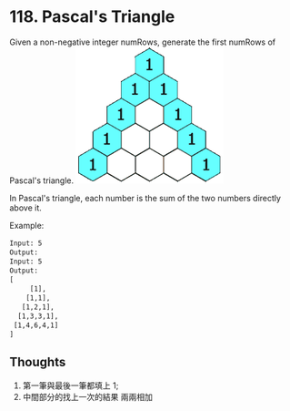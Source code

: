 # 118. Pascal's Triangle

Given a non-negative integer numRows, generate the first numRows of Pascal's triangle.
![img](./PascalTriangleAnimated2.gif)

In Pascal's triangle, each number is the sum of the two numbers directly above it.

Example:

```
Input: 5
Output:
Input: 5
Output:
[
     [1],
    [1,1],
   [1,2,1],
  [1,3,3,1],
 [1,4,6,4,1]
]
```

## Thoughts

1. 第一筆與最後一筆都填上 1;
2. 中間部分的找上一次的結果 兩兩相加
